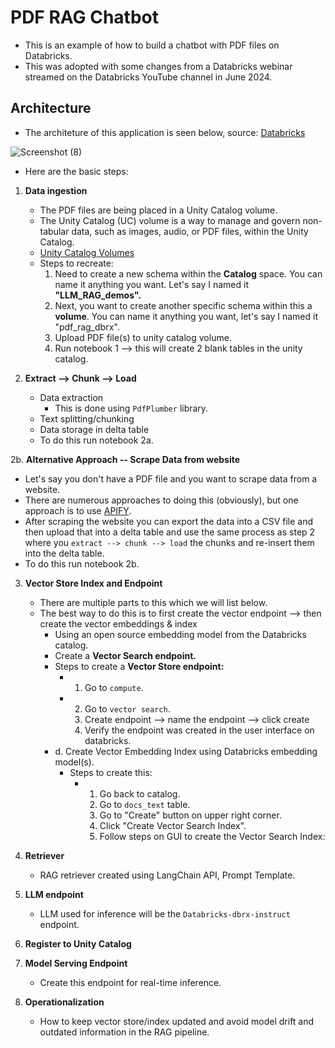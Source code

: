 # PDF RAG Chatbot 
* This is an example of how to build a chatbot with PDF files on Databricks.
* This was adopted with some changes from a Databricks webinar streamed on the Databricks YouTube channel in June 2024.


## Architecture
* The architeture of this application is seen below, source: [Databricks](https://www.youtube.com/watch?v=p4qpIgj5Zjg)

![Screenshot (8)](https://github.com/user-attachments/assets/c31e72c1-3f88-4210-958a-fc3e12558f90)



* Here are the basic steps:

1. **Data ingestion**
   * The PDF files are being placed in a Unity Catalog volume.
   * The Unity Catalog (UC) volume is a way to manage and govern non-tabular data, such as images, audio, or PDF files, within the Unity Catalog.
   * [Unity Catalog Volumes](https://docs.databricks.com/aws/en/volumes)
   * Steps to recreate:
       1. Need to create a new schema within the **Catalog** space. You can name it anything you want. Let's say I named it **"LLM_RAG_demos".**
       2. Next, you want to create another specific schema within this a **volume**. You can name it anything you want, let's say I named it "pdf_rag_dbrx".
       3. Upload PDF file(s) to unity catalog volume.
       4. Run notebook 1 --> this will create 2 blank tables in the unity catalog. 
  

2. **Extract --> Chunk --> Load**
   * Data extraction
     * This is done using `PdfPlumber` library.
   * Text splitting/chunking
   * Data storage in delta table
   * To do this run notebook 2a.
  
2b. **Alternative Approach -- Scrape Data from website**
   * Let's say you don't have a PDF file and you want to scrape data from a website.
   * There are numerous approaches to doing this (obviously), but one approach is to use [APIFY](https://apify.com/apify/web-scraper).
   * After scraping the website you can export the data into a CSV file and then upload that into a delta table and use the same process as step 2 where you `extract --> chunk --> load` the chunks and re-insert them into the delta table.
   * To do this run notebook 2b. 

3. **Vector Store Index and Endpoint**
   * There are multiple parts to this which we will list below.
   * The best way to do this is to first create the vector endpoint --> then create the vector embeddings & index
       * Using an open source embedding model from the Databricks catalog.
       * Create a **Vector Search endpoint.**
       * Steps to create a **Vector Store endpoint:**
         * 1. Go to `compute`.
         * 2. Go to `vector search`.
           3. Create endpoint --> name the endpoint --> click create
           4. Verify the endpoint was created in the user interface on databricks.
     * d. Create Vector Embedding Index using Databricks embedding model(s).
         * Steps to create this:
           * 1. Go back to catalog.
             2. Go to `docs_text` table.
             3. Go to "Create" button on upper right corner.
             4. Click "Create Vector Search Index".
             5. Follow steps on GUI to create the Vector Search Index:
                
    
4. **Retriever**
   * RAG retriever created using LangChain API, Prompt Template.

5. **LLM endpoint**
   * LLM used for inference will be the `Databricks-dbrx-instruct` endpoint.
  
6. **Register to Unity Catalog**

7. **Model Serving Endpoint**
   * Create this endpoint for real-time inference.
  
8. **Operationalization**
   * How to keep vector store/index updated and avoid model drift and outdated information in the RAG pipeline. 
